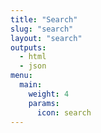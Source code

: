 ```yaml
---
title: "Search"
slug: "search"
layout: "search"
outputs:
  - html
  - json
menu:
  main:
    weight: 4
    params:
      icon: search
---
```


